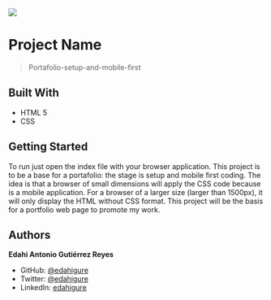 ![](https://img.shields.io/badge/Microverse-blueviolet)

# Project Name

> Portafolio-setup-and-mobile-first


## Built With

- HTML 5 
- CSS

## Getting Started
To run just open the index file with your browser application.
This project is to be a base for a portafolio: the stage is setup and mobile first coding.
The idea is that a browser of small dimensions will apply the CSS code
because is a mobile application. For a browser of a larger size (larger than 1500px), it will
only display the HTML without CSS format. 
This project will be the basis for a portfolio web page to promote my work.


## Authors

**Edahi Antonio Gutiérrez Reyes**


- GitHub: [@edahigure](https://github.com/edahigure)
- Twitter: [@edahigure](https://twitter.com/edahigure)
- LinkedIn: [edahigure](https://linkedin.com/in/edahigure)




